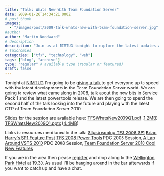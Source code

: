 ```yaml
---
title: "Talk: Whats New With Team Foundation Server"
date: 2009-01-26T14:34:21.000Z
# post thumb
images:
  - "/images/post/2009-talk-whats-new-with-team-foundation-server.jpg"
#author
author: "Martin Woodward"
# description
description: "Join us at NIMTUG tonight to explore the latest updates and future features of Team Foundation Server, including insights on SP1 and TFS 2010."
# Taxonomies
categories: ["tfs", "technology", "web"]
tags: ["blog", "archive"]
type: "regular" # available type (regular or featured)
draft: false
---
```

[](http://www.woodwardweb.com/talks/TFSWhatsNew2009Q1.pdf) Tonight at [NIMTUG](http://nimtug.org/) I'm going to be [giving a talk](http://nimtug.org/events/63/default.aspx) to get everyone up to speed with the latest developments in the Team Foundation Server world.  We are going to review what came along in 2008, talk about the new bits in Service Pack 1 and the latest power tools release.  We are then going to spend the second half of the talk looking into the future and playing with the latest CTP of Team Foundation Server 2010.  

Slides for the session are available here:     [TFSWhatsNew2009Q1.pdf](http://www.woodwardweb.com/talks/TFSWhatsNew2009Q1.pdf) ([1.2MB](http://www.woodwardweb.com/talks/TFSWhatsNew2009Q1.pdf))     [TFSWhatsNew2009Q1.pptx](http://www.woodwardweb.com/talks/TFSWhatsNew2009Q1.zip) ([4.4MB](http://www.woodwardweb.com/talks/TFSWhatsNew2009Q1.zip))   

Links to resources mentioned in the talk:          [Slipstreaming TFS 2008 SP1](http://www.woodwardweb.com/vsts/creating_a_tfs.html)      [Brian Harry's SP1 Feature Post](http://blogs.msdn.com/bharry/archive/2008/04/28/team-foundation-server-2008-sp1.aspx)      [TFS 2008 Power Tools](http://msdn.microsoft.com/en-us/tfs2008/bb980963.aspx)      PDC 2008 Session, [A Lap Around VSTS 2010](http://channel9.msdn.com/pdc2008/TL47/)      PDC 2008 Session, [Team Foundation Server 2010 Cool New Features](http://channel9.msdn.com/pdc2008/TL52/)      

If you are in the area then please [register](http://nimtug.org/events/63/default.aspx) and drop along to the [Wellington Park Hotel](http://www.wellingtonparkhotel.com/) at 19.30.  As usual I'll be hanging around in the bar afterwards if you want to catch up and have a chat.